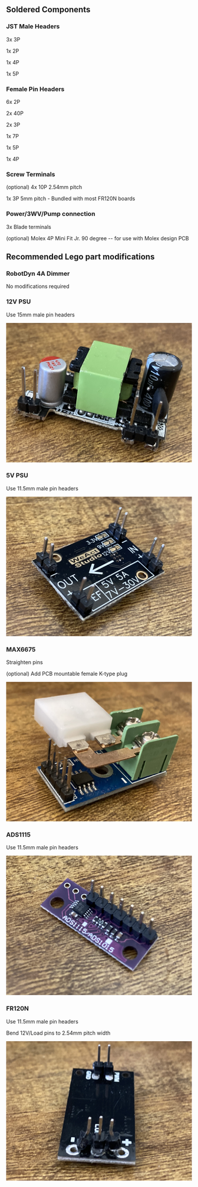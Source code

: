 ## Soldered Components

### JST Male Headers
3x 3P

1x 2P

1x 4P

1x 5P

### Female Pin Headers
6x 2P

2x 40P

2x 3P

1x 7P

1x 5P

1x 4P

### Screw Terminals
(optional) 4x 10P 2.54mm pitch

1x 3P 5mm pitch - Bundled with most FR120N boards

### Power/3WV/Pump connection
3x Blade terminals

(optional) Molex 4P Mini Fit Jr. 90 degree -- for use with Molex design PCB


## Recommended Lego part modifications


### RobotDyn 4A Dimmer

No modifications required

### 12V PSU

Use 15mm male pin headers

![12V PSU](/Parts/Images/12VPSU.JPG)

### 5V PSU

Use 11.5mm male pin headers

![5V PSU](/Parts/Images/5VPSU.JPG)

### MAX6675

Straighten pins

(optional) Add PCB mountable female K-type plug

![MAX6675](/Parts/Images/MAX6675.JPG)

### ADS1115

Use 11.5mm male pin headers

![ADS1115](/Parts/Images/ADS1115.JPG)

### FR120N

Use 11.5mm male pin headers

Bend 12V/Load pins to 2.54mm pitch width

![FR120N](/Parts/Images/FR120N.JPG)